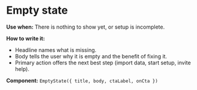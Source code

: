 # Empty state

**Use when:** There is nothing to show yet, or setup is incomplete.

**How to write it:**
- Headline names what is missing.
- Body tells the user why it is empty and the benefit of fixing it.
- Primary action offers the next best step (import data, start setup, invite help).

**Component:** `EmptyState({ title, body, ctaLabel, onCta })`
